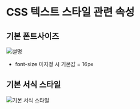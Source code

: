 # CSS 텍스트 스타일 관련 속성

## 기본 폰트사이즈

![설명](https://cdn.inflearn.com/public/files/posts/82bdb2f8-25e5-49d8-b48e-d6e44549b6db/image.png)

- font-size 미지정 시 기본값 = 16px

## 기본 서식 스타일

![기본 서식 스타일](https://cdn.inflearn.com/public/files/posts/bf866119-b09b-4b64-a070-db2d5b871f98/image.png)

